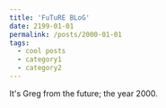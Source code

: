 ```yaml
---
title: 'FuTuRE BLoG'
date: 2199-01-01
permalink: /posts/2000-01-01
tags:
  - cool posts
  - category1
  - category2
---
```


It's Greg from the future; the year 2000.
